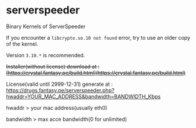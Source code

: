 # serverspeeder


Binary Kernels of ServerSpeeder

If you encounter a `libcrypto.so.10 not found` error, try to use an older copy of the kernel.

Version `3.10.*` is recommended.

~~Installer(without license) download at : [https://crystal.fantasy.pe/build.html](https://crystal.fantasy.pe/build.html)~~

License(valid until 2999-12-31) generate at : https://drugs.fantasy.pe/serverspeeder.php?hwaddr=YOUR_MAC_ADDRESS&bandwidth=BANDWIDTH_Kbps

hwaddr > your mac address(usually eth0)

bandwidth > max acce bandwidth(0 for unlimited)
